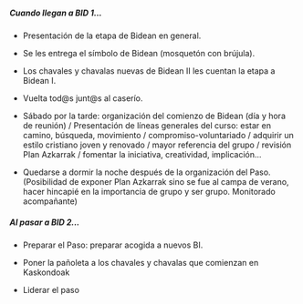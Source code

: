 [nombre]: <> (Paso)
[sidebar]: <> (Paso)
[icon]: <> (fa-map-signs)
[exit]: <> (exit)

##### Cuando llegan a BID 1...

- Presentación de la etapa de Bidean en general.

- Se les entrega el símbolo de Bidean (mosquetón con brújula).

- Los chavales y chavalas nuevas de Bidean II les cuentan la etapa a Bidean I.

- Vuelta tod@s junt@s al caserío.

- Sábado por la tarde: organización del comienzo de Bidean (día y hora de reunión) / Presentación de líneas generales del curso: estar en camino, búsqueda, movimiento / compromiso-voluntariado / adquirir un estilo cristiano joven y renovado / mayor referencia del grupo / revisión Plan Azkarrak / fomentar la iniciativa, creatividad, implicación...

- Quedarse a dormir la noche después de la organización del Paso. (Posibilidad de exponer Plan Azkarrak sino se fue al campa de verano, hacer hincapié en la importancia de grupo y ser grupo. Monitorado acompañante)

##### Al pasar a BID 2...
- Preparar el Paso: preparar acogida a nuevos BI.

- Poner la pañoleta a los chavales y chavalas que comienzan en Kaskondoak

- Liderar el paso